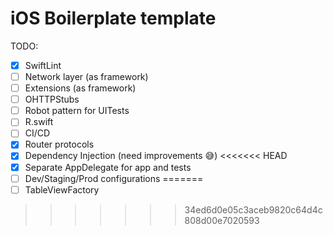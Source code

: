 # iOS Boilerplate template

TODO:
- [x] SwiftLint
- [ ] Network layer (as framework)
- [ ] Extensions (as framework)
- [ ] OHTTPStubs
- [ ] Robot pattern for UITests
- [ ] R.swift
- [ ] CI/CD
- [x] Router protocols
- [x] Dependency Injection (need improvements 😅)
<<<<<<< HEAD
- [x] Separate AppDelegate for app and tests
- [ ] Dev/Staging/Prod configurations
=======
- [ ] TableViewFactory
>>>>>>> 34ed6d0e05c3aceb9820c64d4c808d00e7020593
